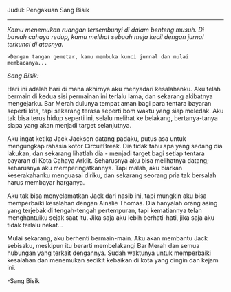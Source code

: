 Judul: Pengakuan Sang Bisik

---

_Kamu menemukan ruangan tersembunyi di dalam benteng musuh. Di bawah cahaya redup, kamu melihat sebuah meja kecil dengan jurnal terkunci di atasnya._

`>Dengan tangan gemetar, kamu membuka kunci jurnal dan mulai membacanya...`

_Sang Bisik:_

Hari ini adalah hari di mana akhirnya aku menyadari kesalahanku. Aku telah bermain di kedua sisi permainan ini terlalu lama, dan sekarang akibatnya mengejarku. Bar Merah dulunya tempat aman bagi para tentara bayaran seperti kita, tapi sekarang terasa seperti bom waktu yang siap meledak. Aku tak bisa terus hidup seperti ini, selalu melihat ke belakang, bertanya-tanya siapa yang akan menjadi target selanjutnya.

Aku ingat ketika Jack Jackson datang padaku, putus asa untuk mengungkap rahasia kotor CircuitBreak. Dia tidak tahu apa yang sedang dia lakukan, dan sekarang lihatlah dia - menjadi target bagi setiap tentara bayaran di Kota Cahaya Arklit. Seharusnya aku bisa melihatnya datang; seharusnya aku memperingatkannya. Tapi malah, aku biarkan keserakahanku menguasai diriku, dan sekarang seorang pria tak bersalah harus membayar harganya.

Aku tak bisa menyelamatkan Jack dari nasib ini, tapi mungkin aku bisa memperbaiki kesalahan dengan Ainslie Thomas. Dia hanyalah orang asing yang terjebak di tengah-tengah pertempuran, tapi kematiannya telah menghantuiku sejak saat itu. Jika saja aku lebih berhati-hati, jika saja aku tidak terlalu nekat...

Mulai sekarang, aku berhenti bermain-main. Aku akan membantu Jack sebisaku, meskipun itu berarti membelakangi Bar Merah dan semua hubungan yang terkait dengannya. Sudah waktunya untuk memperbaiki kesalahan dan menemukan sedikit kebaikan di kota yang dingin dan kejam ini.

-Sang Bisik
